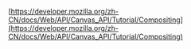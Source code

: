 [https://developer.mozilla.org/zh-CN/docs/Web/API/Canvas_API/Tutorial/Compositing](https://developer.mozilla.org/zh-CN/docs/Web/API/Canvas_API/Tutorial/Compositing)